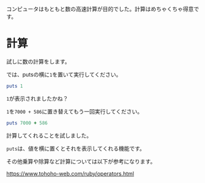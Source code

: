 コンピュータはもともと数の高速計算が目的でした。計算はめちゃくちゃ得意です。

# 計算

試しに数の計算をします。

では、putsの横に`1`を置いて実行してください。

```ruby
puts 1
```

`1`が表示されましたかね？

`1`を`7000 + 586`に置き替えてもう一回実行してください。

```ruby
puts 7000 + 586
```

計算してくれることを試しました。

`puts`は、値を横に置くとそれを表示してくれる機能です。

その他乗算や除算など計算については以下が参考になります。

https://www.tohoho-web.com/ruby/operators.html
